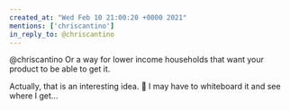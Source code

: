 ```yaml
---
created_at: "Wed Feb 10 21:00:20 +0000 2021"
mentions: ['chriscantino']
in_reply_to: @chriscantino
---
```


@chriscantino Or a way for lower income households that want your product to be able to get it. 

Actually, that is an interesting idea. 🤔 I may have to whiteboard it and see where I get...